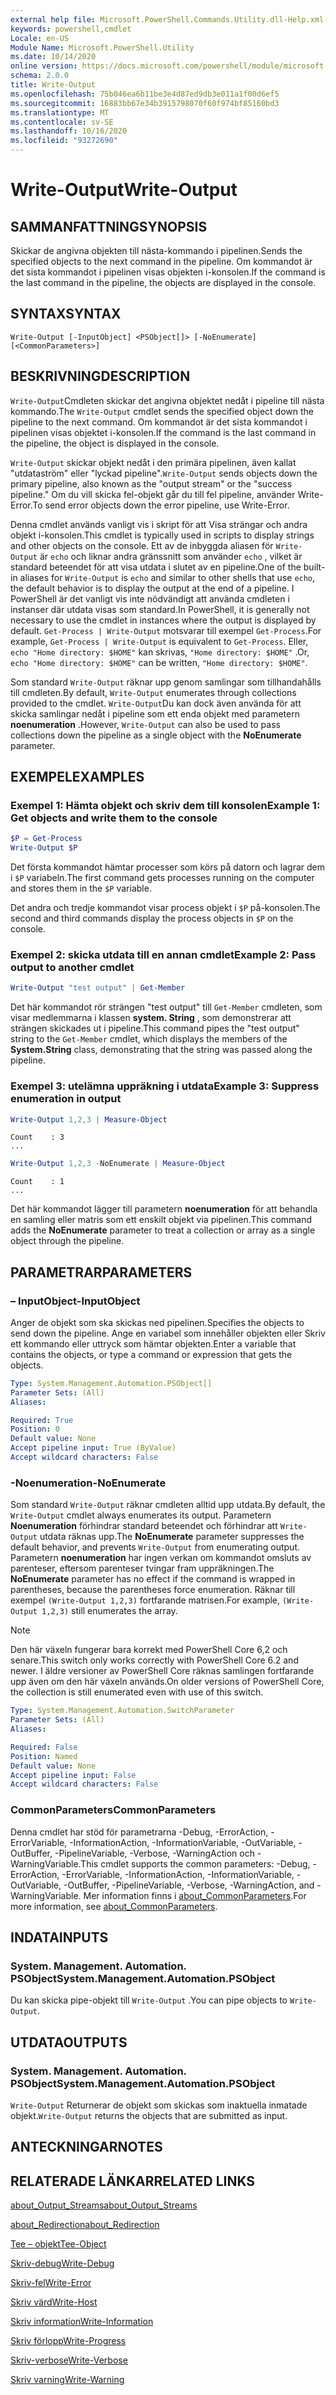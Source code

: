 ```yaml
---
external help file: Microsoft.PowerShell.Commands.Utility.dll-Help.xml
keywords: powershell,cmdlet
Locale: en-US
Module Name: Microsoft.PowerShell.Utility
ms.date: 10/14/2020
online version: https://docs.microsoft.com/powershell/module/microsoft.powershell.utility/write-output?view=powershell-6&WT.mc_id=ps-gethelp
schema: 2.0.0
title: Write-Output
ms.openlocfilehash: 75b046ea6b11be3e4d87ed9db3e011a1f00d6ef5
ms.sourcegitcommit: 16883bb67e34b3915798070f60f974bf85160bd3
ms.translationtype: MT
ms.contentlocale: sv-SE
ms.lasthandoff: 10/16/2020
ms.locfileid: "93272690"
---
```

# <span data-ttu-id="47fd3-103">Write-Output</span><span class="sxs-lookup"><span data-stu-id="47fd3-103">Write-Output</span></span>

## <span data-ttu-id="47fd3-104">SAMMANFATTNING</span><span class="sxs-lookup"><span data-stu-id="47fd3-104">SYNOPSIS</span></span>
<span data-ttu-id="47fd3-105">Skickar de angivna objekten till nästa-kommando i pipelinen.</span><span class="sxs-lookup"><span data-stu-id="47fd3-105">Sends the specified objects to the next command in the pipeline.</span></span> <span data-ttu-id="47fd3-106">Om kommandot är det sista kommandot i pipelinen visas objekten i-konsolen.</span><span class="sxs-lookup"><span data-stu-id="47fd3-106">If the command is the last command in the pipeline, the objects are displayed in the console.</span></span>

## <span data-ttu-id="47fd3-107">SYNTAX</span><span class="sxs-lookup"><span data-stu-id="47fd3-107">SYNTAX</span></span>

```
Write-Output [-InputObject] <PSObject[]> [-NoEnumerate] [<CommonParameters>]
```

## <span data-ttu-id="47fd3-108">BESKRIVNING</span><span class="sxs-lookup"><span data-stu-id="47fd3-108">DESCRIPTION</span></span>

<span data-ttu-id="47fd3-109">`Write-Output`Cmdleten skickar det angivna objektet nedåt i pipeline till nästa kommando.</span><span class="sxs-lookup"><span data-stu-id="47fd3-109">The `Write-Output` cmdlet sends the specified object down the pipeline to the next command.</span></span>
<span data-ttu-id="47fd3-110">Om kommandot är det sista kommandot i pipelinen visas objektet i-konsolen.</span><span class="sxs-lookup"><span data-stu-id="47fd3-110">If the command is the last command in the pipeline, the object is displayed in the console.</span></span>

<span data-ttu-id="47fd3-111">`Write-Output` skickar objekt nedåt i den primära pipelinen, även kallat "utdataström" eller "lyckad pipeline".</span><span class="sxs-lookup"><span data-stu-id="47fd3-111">`Write-Output` sends objects down the primary pipeline, also known as the "output stream" or the "success pipeline."</span></span> <span data-ttu-id="47fd3-112">Om du vill skicka fel-objekt går du till fel pipeline, använder Write-Error.</span><span class="sxs-lookup"><span data-stu-id="47fd3-112">To send error objects down the error pipeline, use Write-Error.</span></span>

<span data-ttu-id="47fd3-113">Denna cmdlet används vanligt vis i skript för att Visa strängar och andra objekt i-konsolen.</span><span class="sxs-lookup"><span data-stu-id="47fd3-113">This cmdlet is typically used in scripts to display strings and other objects on the console.</span></span> <span data-ttu-id="47fd3-114">Ett av de inbyggda aliasen för `Write-Output` är `echo` och liknar andra gränssnitt som använder `echo` , vilket är standard beteendet för att visa utdata i slutet av en pipeline.</span><span class="sxs-lookup"><span data-stu-id="47fd3-114">One of the built-in aliases for `Write-Output` is `echo` and similar to other shells that use `echo`, the default behavior is to display the output at the end of a pipeline.</span></span> <span data-ttu-id="47fd3-115">I PowerShell är det vanligt vis inte nödvändigt att använda cmdleten i instanser där utdata visas som standard.</span><span class="sxs-lookup"><span data-stu-id="47fd3-115">In PowerShell, it is generally not necessary to use the cmdlet in instances where the output is displayed by default.</span></span> <span data-ttu-id="47fd3-116">`Get-Process | Write-Output` motsvarar till exempel `Get-Process`.</span><span class="sxs-lookup"><span data-stu-id="47fd3-116">For example, `Get-Process | Write-Output` is equivalent to `Get-Process`.</span></span> <span data-ttu-id="47fd3-117">Eller, `echo "Home directory: $HOME"` kan skrivas, `"Home directory: $HOME"` .</span><span class="sxs-lookup"><span data-stu-id="47fd3-117">Or, `echo "Home directory: $HOME"` can be written, `"Home directory: $HOME"`.</span></span>

<span data-ttu-id="47fd3-118">Som standard `Write-Output` räknar upp genom samlingar som tillhandahålls till cmdleten.</span><span class="sxs-lookup"><span data-stu-id="47fd3-118">By default, `Write-Output` enumerates through collections provided to the cmdlet.</span></span> <span data-ttu-id="47fd3-119">`Write-Output`Du kan dock även använda för att skicka samlingar nedåt i pipeline som ett enda objekt med parametern **noenumeration** .</span><span class="sxs-lookup"><span data-stu-id="47fd3-119">However, `Write-Output` can also be used to pass collections down the pipeline as a single object with the **NoEnumerate** parameter.</span></span>

## <span data-ttu-id="47fd3-120">EXEMPEL</span><span class="sxs-lookup"><span data-stu-id="47fd3-120">EXAMPLES</span></span>

### <span data-ttu-id="47fd3-121">Exempel 1: Hämta objekt och skriv dem till konsolen</span><span class="sxs-lookup"><span data-stu-id="47fd3-121">Example 1: Get objects and write them to the console</span></span>

```powershell
$P = Get-Process
Write-Output $P
```

<span data-ttu-id="47fd3-122">Det första kommandot hämtar processer som körs på datorn och lagrar dem i `$P` variabeln.</span><span class="sxs-lookup"><span data-stu-id="47fd3-122">The first command gets processes running on the computer and stores them in the `$P` variable.</span></span>

<span data-ttu-id="47fd3-123">Det andra och tredje kommandot visar process objekt i `$P` på-konsolen.</span><span class="sxs-lookup"><span data-stu-id="47fd3-123">The second and third commands display the process objects in `$P` on the console.</span></span>

### <span data-ttu-id="47fd3-124">Exempel 2: skicka utdata till en annan cmdlet</span><span class="sxs-lookup"><span data-stu-id="47fd3-124">Example 2: Pass output to another cmdlet</span></span>

```powershell
Write-Output "test output" | Get-Member
```

<span data-ttu-id="47fd3-125">Det här kommandot rör strängen "test output" till `Get-Member` cmdleten, som visar medlemmarna i klassen **system. String** , som demonstrerar att strängen skickades ut i pipeline.</span><span class="sxs-lookup"><span data-stu-id="47fd3-125">This command pipes the "test output" string to the `Get-Member` cmdlet, which displays the members of the **System.String** class, demonstrating that the string was passed along the pipeline.</span></span>

### <span data-ttu-id="47fd3-126">Exempel 3: utelämna uppräkning i utdata</span><span class="sxs-lookup"><span data-stu-id="47fd3-126">Example 3: Suppress enumeration in output</span></span>

```powershell
Write-Output 1,2,3 | Measure-Object
```

```Output
Count    : 3
...
```

```powershell
Write-Output 1,2,3 -NoEnumerate | Measure-Object
```

```Output
Count    : 1
...
```

<span data-ttu-id="47fd3-127">Det här kommandot lägger till parametern **noenumeration** för att behandla en samling eller matris som ett enskilt objekt via pipelinen.</span><span class="sxs-lookup"><span data-stu-id="47fd3-127">This command adds the **NoEnumerate** parameter to treat a collection or array as a single object through the pipeline.</span></span>

## <span data-ttu-id="47fd3-128">PARAMETRAR</span><span class="sxs-lookup"><span data-stu-id="47fd3-128">PARAMETERS</span></span>

### <span data-ttu-id="47fd3-129">– InputObject</span><span class="sxs-lookup"><span data-stu-id="47fd3-129">-InputObject</span></span>

<span data-ttu-id="47fd3-130">Anger de objekt som ska skickas ned pipelinen.</span><span class="sxs-lookup"><span data-stu-id="47fd3-130">Specifies the objects to send down the pipeline.</span></span> <span data-ttu-id="47fd3-131">Ange en variabel som innehåller objekten eller Skriv ett kommando eller uttryck som hämtar objekten.</span><span class="sxs-lookup"><span data-stu-id="47fd3-131">Enter a variable that contains the objects, or type a command or expression that gets the objects.</span></span>

```yaml
Type: System.Management.Automation.PSObject[]
Parameter Sets: (All)
Aliases:

Required: True
Position: 0
Default value: None
Accept pipeline input: True (ByValue)
Accept wildcard characters: False
```

### <span data-ttu-id="47fd3-132">-Noenumeration</span><span class="sxs-lookup"><span data-stu-id="47fd3-132">-NoEnumerate</span></span>

<span data-ttu-id="47fd3-133">Som standard `Write-Output` räknar cmdleten alltid upp utdata.</span><span class="sxs-lookup"><span data-stu-id="47fd3-133">By default, the `Write-Output` cmdlet always enumerates its output.</span></span> <span data-ttu-id="47fd3-134">Parametern **Noenumeration** förhindrar standard beteendet och förhindrar att `Write-Output` utdata räknas upp.</span><span class="sxs-lookup"><span data-stu-id="47fd3-134">The **NoEnumerate** parameter suppresses the default behavior, and prevents `Write-Output` from enumerating output.</span></span> <span data-ttu-id="47fd3-135">Parametern **noenumeration** har ingen verkan om kommandot omsluts av parenteser, eftersom parenteser tvingar fram uppräkningen.</span><span class="sxs-lookup"><span data-stu-id="47fd3-135">The **NoEnumerate** parameter has no effect if the command is wrapped in parentheses, because the parentheses force enumeration.</span></span> <span data-ttu-id="47fd3-136">Räknar till exempel `(Write-Output 1,2,3)` fortfarande matrisen.</span><span class="sxs-lookup"><span data-stu-id="47fd3-136">For example, `(Write-Output 1,2,3)` still enumerates the array.</span></span>

> [!NOTE]
> <span data-ttu-id="47fd3-137">Den här växeln fungerar bara korrekt med PowerShell Core 6,2 och senare.</span><span class="sxs-lookup"><span data-stu-id="47fd3-137">This switch only works correctly with PowerShell Core 6.2 and newer.</span></span> <span data-ttu-id="47fd3-138">I äldre versioner av PowerShell Core räknas samlingen fortfarande upp även om den här växeln används.</span><span class="sxs-lookup"><span data-stu-id="47fd3-138">On older versions of PowerShell Core, the collection is still enumerated even with use of this switch.</span></span>

```yaml
Type: System.Management.Automation.SwitchParameter
Parameter Sets: (All)
Aliases:

Required: False
Position: Named
Default value: None
Accept pipeline input: False
Accept wildcard characters: False
```

### <span data-ttu-id="47fd3-139">CommonParameters</span><span class="sxs-lookup"><span data-stu-id="47fd3-139">CommonParameters</span></span>

<span data-ttu-id="47fd3-140">Denna cmdlet har stöd för parametrarna -Debug, -ErrorAction, -ErrorVariable, -InformationAction, -InformationVariable, -OutVariable, -OutBuffer, -PipelineVariable, -Verbose, -WarningAction och -WarningVariable.</span><span class="sxs-lookup"><span data-stu-id="47fd3-140">This cmdlet supports the common parameters: -Debug, -ErrorAction, -ErrorVariable, -InformationAction, -InformationVariable, -OutVariable, -OutBuffer, -PipelineVariable, -Verbose, -WarningAction, and -WarningVariable.</span></span> <span data-ttu-id="47fd3-141">Mer information finns i [about_CommonParameters](https://go.microsoft.com/fwlink/?LinkID=113216).</span><span class="sxs-lookup"><span data-stu-id="47fd3-141">For more information, see [about_CommonParameters](https://go.microsoft.com/fwlink/?LinkID=113216).</span></span>

## <span data-ttu-id="47fd3-142">INDATA</span><span class="sxs-lookup"><span data-stu-id="47fd3-142">INPUTS</span></span>

### <span data-ttu-id="47fd3-143">System. Management. Automation. PSObject</span><span class="sxs-lookup"><span data-stu-id="47fd3-143">System.Management.Automation.PSObject</span></span>

<span data-ttu-id="47fd3-144">Du kan skicka pipe-objekt till `Write-Output` .</span><span class="sxs-lookup"><span data-stu-id="47fd3-144">You can pipe objects to `Write-Output`.</span></span>

## <span data-ttu-id="47fd3-145">UTDATA</span><span class="sxs-lookup"><span data-stu-id="47fd3-145">OUTPUTS</span></span>

### <span data-ttu-id="47fd3-146">System. Management. Automation. PSObject</span><span class="sxs-lookup"><span data-stu-id="47fd3-146">System.Management.Automation.PSObject</span></span>

<span data-ttu-id="47fd3-147">`Write-Output` Returnerar de objekt som skickas som inaktuella inmatade objekt.</span><span class="sxs-lookup"><span data-stu-id="47fd3-147">`Write-Output` returns the objects that are submitted as input.</span></span>

## <span data-ttu-id="47fd3-148">ANTECKNINGAR</span><span class="sxs-lookup"><span data-stu-id="47fd3-148">NOTES</span></span>

## <span data-ttu-id="47fd3-149">RELATERADE LÄNKAR</span><span class="sxs-lookup"><span data-stu-id="47fd3-149">RELATED LINKS</span></span>

[<span data-ttu-id="47fd3-150">about_Output_Streams</span><span class="sxs-lookup"><span data-stu-id="47fd3-150">about_Output_Streams</span></span>](../Microsoft.PowerShell.Core/About/about_Output_Streams.md)

[<span data-ttu-id="47fd3-151">about_Redirection</span><span class="sxs-lookup"><span data-stu-id="47fd3-151">about_Redirection</span></span>](../Microsoft.PowerShell.Core/About/about_Redirection.md)

[<span data-ttu-id="47fd3-152">Tee – objekt</span><span class="sxs-lookup"><span data-stu-id="47fd3-152">Tee-Object</span></span>](Tee-Object.md)

[<span data-ttu-id="47fd3-153">Skriv-debug</span><span class="sxs-lookup"><span data-stu-id="47fd3-153">Write-Debug</span></span>](Write-Debug.md)

[<span data-ttu-id="47fd3-154">Skriv-fel</span><span class="sxs-lookup"><span data-stu-id="47fd3-154">Write-Error</span></span>](Write-Error.md)

[<span data-ttu-id="47fd3-155">Skriv värd</span><span class="sxs-lookup"><span data-stu-id="47fd3-155">Write-Host</span></span>](Write-Host.md)

[<span data-ttu-id="47fd3-156">Skriv information</span><span class="sxs-lookup"><span data-stu-id="47fd3-156">Write-Information</span></span>](Write-Information.md)

[<span data-ttu-id="47fd3-157">Skriv förlopp</span><span class="sxs-lookup"><span data-stu-id="47fd3-157">Write-Progress</span></span>](Write-Progress.md)

[<span data-ttu-id="47fd3-158">Skriv-verbose</span><span class="sxs-lookup"><span data-stu-id="47fd3-158">Write-Verbose</span></span>](Write-Verbose.md)

[<span data-ttu-id="47fd3-159">Skriv varning</span><span class="sxs-lookup"><span data-stu-id="47fd3-159">Write-Warning</span></span>](Write-Warning.md)
